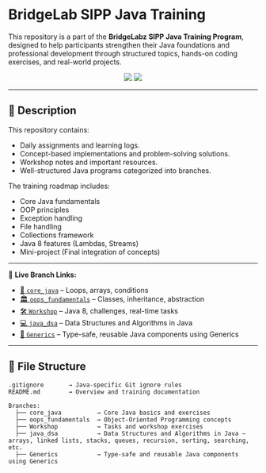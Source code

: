 # BridgeLab SIPP Java Training

This repository is a part of the **BridgeLabz SIPP Java Training Program**, designed to help participants strengthen their Java foundations and professional development through structured topics, hands-on coding exercises, and real-world projects.

<p align="center">
  <img src="https://img.shields.io/badge/Java-17-blue.svg" />
  <img src="https://img.shields.io/badge/Platform-Windows%20%7C%20Linux-informational" />
</p>

---

## 📘 Description

This repository contains:
- Daily assignments and learning logs.
- Concept-based implementations and problem-solving solutions.
- Workshop notes and important resources.
- Well-structured Java programs categorized into branches.

The training roadmap includes:
- Core Java fundamentals
- OOP principles
- Exception handling
- File handling
- Collections framework
- Java 8 features (Lambdas, Streams)
- Mini-project (Final integration of concepts)

---
🔗 **Live Branch Links:**
- [🌱 `core_java`](https://github.com/ayush-gupta456/BridgeLab_SIPP_trainig/tree/core_java) – Loops, arrays, conditions  
- [🏛 `oops_fundamentals`](https://github.com/ayush-gupta456/BridgeLab_SIPP_trainig/tree/oops_fundamentals) – Classes, inheritance, abstraction  
- [🛠 `Workshop`](https://github.com/ayush-gupta456/BridgeLab_SIPP_trainig/tree/Workshop) – Java 8, challenges, real-time tasks  
- [💻 `java_dsa`](https://github.com/ayush-gupta456/BridgeLab_SIPP_trainig/tree/java_dsa) – Data Structures and Algorithms in Java  
- [🔢 `Generics`](https://github.com/ayush-gupta456/BridgeLab_SIPP_training/tree/Generics) – Type-safe, reusable Java components using Generics

---

## 📂 File Structure

```plaintext
.gitignore       → Java-specific Git ignore rules
README.md        → Overview and training documentation

Branches:
  ├── core_java          → Core Java basics and exercises        
  ├── oops_fundamentals  → Object-Oriented Programming concepts  
  ├── Workshop           → Tasks and workshop exercises          
  ├── java_dsa           → Data Structures and Algorithms in Java – arrays, linked lists, stacks, queues, recursion, sorting, searching, etc.
  ├── Generics           → Type-safe and reusable Java components using Generics



